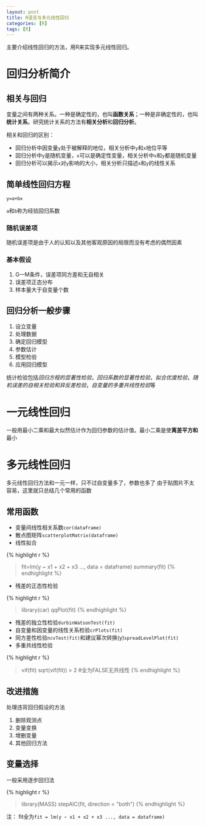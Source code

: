 ```yaml
---
layout: post
title: R语言与多元线性回归
categories: [R]
tags: [R]
---
```


主要介绍线性回归的方法，用R来实现多元线性回归。

# 回归分析简介

## 相关与回归

变量之间有两种关系。一种是确定性的，也叫**函数关系**；一种是非确定性的，也叫**统计关系**。研究统计关系的方法有**相关分析**和**回归分析**。

相关和回归的区别：

- 回归分析中因变量`y`处于被解释的地位，相关分析中`y`和`x`地位平等
- 回归分析中`y`是随机变量，`x`可以是确定性变量，相关分析中`x`和`y`都是随机变量
- 回归分析可以揭示`x`对`y`影响的大小，相关分析只描述`x`和`y`的线性关系

## 简单线性回归方程

`y=a+bx`

`a`和`b`称为经验回归系数

### 随机误差项

随机误差项是由于人的认知以及其他客观原因的局限而没有考虑的偶然因素

### 基本假设

1. G—M条件，误差项同方差和无自相关
2. 误差项正态分布
3. 样本量大于自变量个数

## 回归分析一般步骤

1. 设立变量
2. 处理数据
3. 确定回归模型
4. 参数估计
5. 模型检验
6. 应用回归模型

统计检验包括*回归方程的显著性检验*，*回归系数的显著性检验*，*拟合优度检验*，*随机误差的自相关检验和异反差检验*，*自变量的多重共线性检验*等

# 一元线性回归

一般用最小二乘和最大似然估计作为回归参数的估计值。最小二乘是使**离差平方和**最小

# 多元线性回归

多元线性回归方法和一元一样，只不过自变量多了，参数也多了
由于贴图片不太容易，这里就只总结几个常用的函数

## 常用函数

- 变量间线性相关系数`cor(dataframe)`
- 散点图矩阵`scatterplotMatrix(dataframe)`
- 线性拟合

{% highlight r %}
> fit=lm(y ~ x1 + x2 + x3 ..., data = dataframe)
> summary(fit)
{% endhighlight %}

- 残差的正态性检验

{% highlight r %}
> library(car)
> qqPlot(fit)
{% endhighlight %}

- 残差的独立性检验`durbinWatsonTest(fit)`
- 自变量和因变量的线性关系检验`crPlots(fit)`
- 同方差性检验`ncvTest(fit)`和建议幂次转换(y)`spreadLevelPlot(fit)`
- 多重共线性检验

{% highlight r %}
> vif(fit)
> sqrt(vif(fit)) > 2 #全为FALSE无共线性
{% endhighlight %}

## 改进措施

处理违背回归假设的方法
1. 删除观测点
2. 变量变换
3. 增删变量
4. 其他回归方法

## 变量选择

一般采用逐步回归法

{% highlight r %}
> library(MASS)
> stepAIC(fit, direction = "both")
{% endhighlight %}

注：
fit全为`fit = lm(y ~ x1 + x2 + x3 ..., data = dataframe)`

